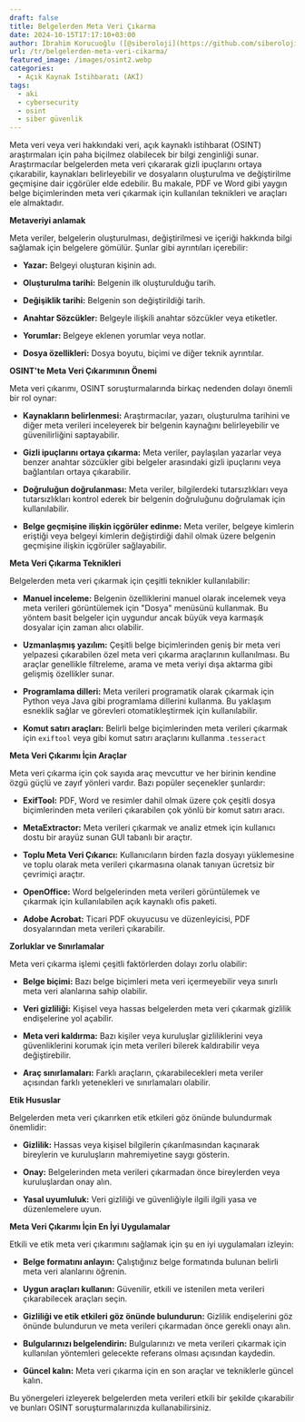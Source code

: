 ```yaml
---
draft: false
title: Belgelerden Meta Veri Çıkarma
date: 2024-10-15T17:17:10+03:00
author: İbrahim Korucuoğlu ([@siberoloji](https://github.com/siberoloji))
url: /tr/belgelerden-meta-veri-cikarma/
featured_image: /images/osint2.webp
categories:
  - Açık Kaynak İstihbaratı (AKİ)
tags:
  - aki
  - cybersecurity
  - osint
  - siber güvenlik
---
```



Meta veri veya veri hakkındaki veri, açık kaynaklı istihbarat (OSINT) araştırmaları için paha biçilmez olabilecek bir bilgi zenginliği sunar. Araştırmacılar belgelerden meta veri çıkararak gizli ipuçlarını ortaya çıkarabilir, kaynakları belirleyebilir ve dosyaların oluşturulma ve değiştirilme geçmişine dair içgörüler elde edebilir. Bu makale, PDF ve Word gibi yaygın belge biçimlerinden meta veri çıkarmak için kullanılan teknikleri ve araçları ele almaktadır.



**Metaveriyi anlamak**



Meta veriler, belgelerin oluşturulması, değiştirilmesi ve içeriği hakkında bilgi sağlamak için belgelere gömülür. Şunlar gibi ayrıntıları içerebilir:


* **Yazar:**  Belgeyi oluşturan kişinin adı.

* **Oluşturulma tarihi:**  Belgenin ilk oluşturulduğu tarih.

* **Değişiklik tarihi:**  Belgenin son değiştirildiği tarih.

* **Anahtar Sözcükler:**  Belgeyle ilişkili anahtar sözcükler veya etiketler.   

* **Yorumlar:**  Belgeye eklenen yorumlar veya notlar.

* **Dosya özellikleri:**  Dosya boyutu, biçimi ve diğer teknik ayrıntılar.




**OSINT'te Meta Veri Çıkarımının Önemi**



Meta veri çıkarımı, OSINT soruşturmalarında birkaç nedenden dolayı önemli bir rol oynar:


* **Kaynakların belirlenmesi:**  Araştırmacılar, yazarı, oluşturulma tarihini ve diğer meta verileri inceleyerek bir belgenin kaynağını belirleyebilir ve güvenilirliğini saptayabilir.

* **Gizli ipuçlarını ortaya çıkarma:**  Meta veriler, paylaşılan yazarlar veya benzer anahtar sözcükler gibi belgeler arasındaki gizli ipuçlarını veya bağlantıları ortaya çıkarabilir.

* **Doğruluğun doğrulanması:**  Meta veriler, bilgilerdeki tutarsızlıkları veya tutarsızlıkları kontrol ederek bir belgenin doğruluğunu doğrulamak için kullanılabilir.

* **Belge geçmişine ilişkin içgörüler edinme:**  Meta veriler, belgeye kimlerin eriştiği veya belgeyi kimlerin değiştirdiği dahil olmak üzere belgenin geçmişine ilişkin içgörüler sağlayabilir.




**Meta Veri Çıkarma Teknikleri**



Belgelerden meta veri çıkarmak için çeşitli teknikler kullanılabilir:


* **Manuel inceleme:**  Belgenin özelliklerini manuel olarak incelemek veya meta verileri görüntülemek için "Dosya" menüsünü kullanmak. Bu yöntem basit belgeler için uygundur ancak büyük veya karmaşık dosyalar için zaman alıcı olabilir.

* **Uzmanlaşmış yazılım:**  Çeşitli belge biçimlerinden geniş bir meta veri yelpazesi çıkarabilen özel meta veri çıkarma araçlarının kullanılması. Bu araçlar genellikle filtreleme, arama ve meta veriyi dışa aktarma gibi gelişmiş özellikler sunar.

* **Programlama dilleri:**  Meta verileri programatik olarak çıkarmak için Python veya Java gibi programlama dillerini kullanma. Bu yaklaşım esneklik sağlar ve görevleri otomatikleştirmek için kullanılabilir.

* **Komut satırı araçları:**  Belirli belge biçimlerinden meta verileri çıkarmak için `exiftool` veya   gibi komut satırı araçlarını kullanma  .`tesseract`




**Meta Veri Çıkarımı İçin Araçlar**



Meta veri çıkarma için çok sayıda araç mevcuttur ve her birinin kendine özgü güçlü ve zayıf yönleri vardır. Bazı popüler seçenekler şunlardır:


* **ExifTool:**  PDF, Word ve resimler dahil olmak üzere çok çeşitli dosya biçimlerinden meta verileri çıkarabilen çok yönlü bir komut satırı aracı.

* **MetaExtractor:**  Meta verileri çıkarmak ve analiz etmek için kullanıcı dostu bir arayüz sunan GUI tabanlı bir araçtır.

* **Toplu Meta Veri Çıkarıcı:**  Kullanıcıların birden fazla dosyayı yüklemesine ve toplu olarak meta verileri çıkarmasına olanak tanıyan ücretsiz bir çevrimiçi araçtır.

* **OpenOffice:**  Word belgelerinden meta verileri görüntülemek ve çıkarmak için kullanılabilen açık kaynaklı ofis paketi.

* **Adobe Acrobat:**  Ticari PDF okuyucusu ve düzenleyicisi, PDF dosyalarından meta verileri çıkarabilir.




**Zorluklar ve Sınırlamalar**



Meta veri çıkarma işlemi çeşitli faktörlerden dolayı zorlu olabilir:


* **Belge biçimi:**  Bazı belge biçimleri meta veri içermeyebilir veya sınırlı meta veri alanlarına sahip olabilir.

* **Veri gizliliği:**  Kişisel veya hassas belgelerden meta veri çıkarmak gizlilik endişelerine yol açabilir.

* **Meta veri kaldırma:**  Bazı kişiler veya kuruluşlar gizliliklerini veya güvenliklerini korumak için meta verileri bilerek kaldırabilir veya değiştirebilir.

* **Araç sınırlamaları:**  Farklı araçların, çıkarabilecekleri meta veriler açısından farklı yetenekleri ve sınırlamaları olabilir.




**Etik Hususlar**



Belgelerden meta veri çıkarırken etik etkileri göz önünde bulundurmak önemlidir:


* **Gizlilik:**  Hassas veya kişisel bilgilerin çıkarılmasından kaçınarak bireylerin ve kuruluşların mahremiyetine saygı gösterin.

* **Onay:**  Belgelerinden meta verileri çıkarmadan önce bireylerden veya kuruluşlardan onay alın.

* **Yasal uyumluluk:**  Veri gizliliği ve güvenliğiyle ilgili ilgili yasa ve düzenlemelere uyun.




**Meta Veri Çıkarımı İçin En İyi Uygulamalar**



Etkili ve etik meta veri çıkarımını sağlamak için şu en iyi uygulamaları izleyin:


* **Belge formatını anlayın:**  Çalıştığınız belge formatında bulunan belirli meta veri alanlarını öğrenin.

* **Uygun araçları kullanın:**  Güvenilir, etkili ve istenilen meta verileri çıkarabilecek araçları seçin.

* **Gizliliği ve etik etkileri göz önünde bulundurun:**  Gizlilik endişelerini göz önünde bulundurun ve meta verileri çıkarmadan önce gerekli onayı alın.

* **Bulgularınızı belgelendirin:**  Bulgularınızı ve meta verileri çıkarmak için kullanılan yöntemleri gelecekte referans olması açısından kaydedin.

* **Güncel kalın:**  Meta veri çıkarma için en son araçlar ve tekniklerle güncel kalın.




Bu yönergeleri izleyerek belgelerden meta verileri etkili bir şekilde çıkarabilir ve bunları OSINT soruşturmalarınızda kullanabilirsiniz.
